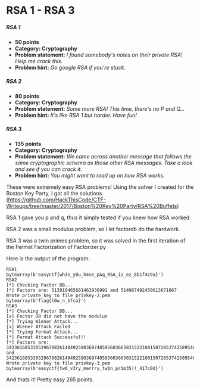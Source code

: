 RSA 1 - RSA 3
======
##### RSA 1
* **50 points**
* **Category: Cryptography**
* **Problem statement:** _I found somebody's notes on their private RSA! Help me crack this._
* **Problem hint:** _Go google RSA if you're stuck._

##### RSA 2
* **80 points**
* **Category: Cryptography**
* **Problem statement:** _Some more RSA! This time, there's no P and Q..._
* **Problem hint:** _It's like RSA 1 but harder. Have fun!_

##### RSA 3
* **135 points**
* **Category: Cryptography**
* **Problem statement:** _We came across another message that follows the same cryptographic schema as those other RSA messages. Take a look and see if you can crack it._
* **Problem hint:** _You might want to read up on how RSA works._

These were extremely easy RSA problems! Using the solver I created for the Boston Key Party, I got all the solutions.
(https://github.com/HackThisCode/CTF-Writeups/tree/master/2017/Boston%20Key%20Party/RSA%20Buffets)

RSA 1 gave you p and q, thus it simply tested if you knew how RSA worked.

RSA 2 was a small modulus problem, so I let factordb do the hardwork.

RSA 3 was a twin primes problem, so it was solved in the first iteration of the Fermat Factorization of Factorizer.py

Here is the output of the program:
```
RSA1
bytearray(b'easyctf{wh3n_y0u_h4ve_p&q_RSA_iz_ez_8b1f4c9a}')
RSA2
[*] Checking Factor DB...
[*] Factors are: 513910465601463936991 and 514967492450613671867
Wrote private key to file privkey-2.pem
bytearray(b'flag{l0w_n_bfca}')
RSA3
[*] Checking Factor DB...
[x] Factor DB did not have the modulus
[*] Trying Wiener Attack...
[x] Wiener Attack Failed
[*] Trying Fermat Attack...
[*] Fermat Attack Successful!!
[*] Factors are: 3423616853305296708261404925903697485956036650315221001507285374258954087994492532947084586412780871 and 3423616853305296708261404925903697485956036650315221001507285374258954087994492532947084586412780869
Wrote private key to file privkey-3.pem
bytearray(b'easyctf{tw0_v3ry_merrry_tw1n_pr1m35!!_417c0d}')
```
And thats it! Pretty easy 265 points.
